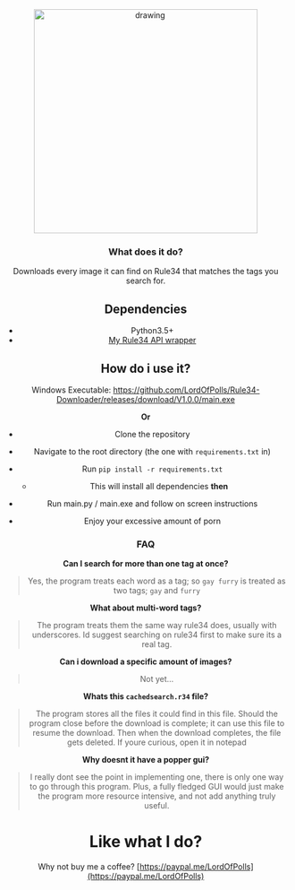 <div style="text-align:center"><img src="https://static1.fjcdn.com/comments/Ahh+yes+_d951bbee810ba54ba379ec286a57a073.png"
alt="drawing" width="400"/>

### What does it do?
Downloads every image it can find on Rule34 that matches the tags you search for. 

## Dependencies
- Python3.5+
- [My Rule34 API wrapper](https://github.com/LordOfPolls/Rule34-API-Wrapper)

## How do i use it?

Windows Executable: https://github.com/LordOfPolls/Rule34-Downloader/releases/download/V1.0.0/main.exe

**Or**

- Clone the repository
- Navigate to the root directory (the one with ``requirements.txt`` in)
- Run ``pip install -r requirements.txt``
  - This will install all dependencies
**then**

- Run main.py / main.exe and follow on screen instructions
- Enjoy your excessive amount of porn

### FAQ

**Can I search for more than one tag at once?**

> Yes, the program treats each word as a tag; so ``gay furry`` is
> treated as two tags; ``gay`` and ``furry``

**What about multi-word tags?** 

>The program treats them the same way rule34 does, usually with
>underscores. Id suggest searching on rule34 first to make sure its a
>real tag. 

**Can i download a specific amount of images?**

>Not yet...

**Whats this ``cachedsearch.r34`` file?**

>The program stores all the files it could find in this file. Should the
>program close before the download is complete; it can use this file to
>resume the download. Then when the download completes, the file gets
>deleted. If youre curious, open it in notepad

**Why doesnt it have a popper gui?** 

>I really dont see the point in implementing one, there is only one way
>to go through this program. Plus, a fully fledged GUI would just make
>the program more resource intensive, and not add anything truly useful.

# Like what I do?

Why not buy me a coffee? [https://paypal.me/LordOfPolls](https://paypal.me/LordOfPolls)
